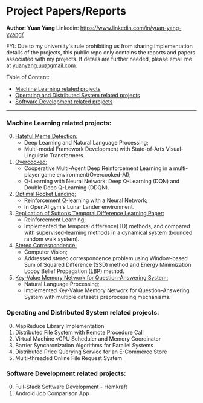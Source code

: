 # Project Papers/Reports
**Author: Yuan Yang**
Linkedin: https://www.linkedin.com/in/yuan-yang-yyang/

FYI: Due to my university's rule prohibiting us from sharing implementation details of the projects, this public repo only contains the reports and papers associated with my projects. If details are further needed, please email me at yuanyang.uu@gmail.com.

Table of Content:
- [Machine Learning related projects](#machine-learning-related-projects)
- [Operating and Distributed System related projects](#operating-and-distributed-system-related-projects)
- [Software Development related projects](#software-development-related-projects)

---

### Machine Learning related projects: 
0. [Hateful Meme Detection:](Machine_Learning_related_projects/0.-Multimodal-Learning-with-Transformers_Hateful-Meme-Detection.pdf)
    - Deep Learning and Natural Language Processing;
    - Multi-modal Framework Development with State-of-Arts Visual-Linguistic Transformers.
1. [Overcooked:](Machine_Learning_related_projects/1.-Cooperative-Multi-Agent-Deep-Reinforcement-Learning_Overcooked.pdf)
    - Cooperative Multi-Agent Deep Reinforcement Learning in a multi-player game environment(Overcooked-AI);
    - Q-Learning with Neural Network: Deep Q-Learning (DQN) and Double Deep Q-Learning (DDQN).
2. [Optimal Rocket Landing:](Machine_Learning_related_projects/)
    - Reinforcement Q-learning with a Neural Network;
    - In OpenAI gym's Lunar Lander environment.
3. [Replication of Sutton’s Temporal Difference Learning Paper:](Machine_Learning_related_projects/)
    - Reinforcement Learning;
    - Implemented the temporal difference(TD) methods, and compared with supervised-learning methods in a dynamical system (bounded random walk system).
4. [Stereo Correspondence:](Machine_Learning_related_projects/)
    - Computer Vision;
    - Addressed stereo correspondence problem using Window-based Sum of Squared Difference (SSD) method and Energy Minimization Loopy Belief Propagation (LBP) method.
5. [Key-Value Memory Network for Question-Answering System:](Machine_Learning_related_projects/)
    - Natural Language Processing;
    - Implemented Key-Value Memory Network for Question-Answering System with multiple datasets preprocessing mechanisms.

### Operating and Distributed System related projects:
0. MapReduce Library Implementation 
1. Distributed File System with Remote Procedure Call 
2. Virtual Machine vCPU Scheduler and Memory Coordinator 
3. Barrier Synchronization Algorithms for Parallel Systems 
4. Distributed Price Querying Service for an E-Commerce Store 
5. Multi-threaded Online File Request System 

### Software Development related projects:
0. Full-Stack Software Development - Hemkraft 
1. Android Job Comparison App 



